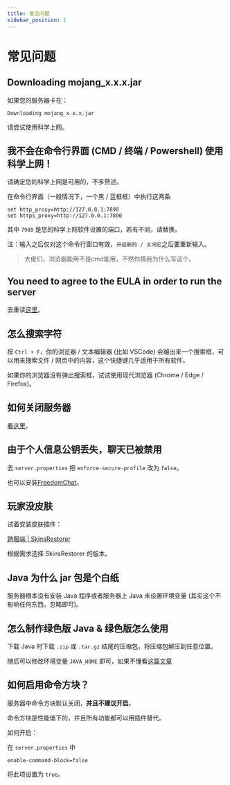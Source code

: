 ```yaml
---
title: 常见问题
sidebar_position: 1
---
```


# 常见问题

## Downloading mojang_x.x.x.jar

如果您的服务器卡在：

```
Downloading mojang_x.x.x.jar
```

请尝试使用科学上网。

## 我不会在命令行界面 (CMD / 终端 / Powershell) 使用科学上网！

请确定您的科学上网是可用的，不多赘述。

在命令行界面（一般情况下，一个黑 / 蓝框框）中执行这两条

```shell
set http_proxy=http://127.0.0.1:7890
set https_proxy=http://127.0.0.1:7890
```

其中 `7980` 是您的科学上网软件设置的端口，若有不同，请替换。

注：输入之后仅对这个命令行窗口有效，`开启新的 / 关闭它`之后要重新输入。

> 大佬们，浏览器能用不是cmd能用，不然你猜我为什么写这个。

## You need to agree to the EULA in order to run the server

去重读[这里](/docs/start/launch-server.md)。

## 怎么搜索字符

按 `Ctrl + F`，你的浏览器 / 文本编辑器 (比如 VSCode) 会蹦出来一个搜索框，可以用来搜索文件 / 网页中的内容，这个快捷键几乎适用于所有软件。

如果你的浏览器没有弹出搜索框，试试使用现代浏览器 (Chrome / Edge / Firefox)。

## 如何关闭服务器

[看这里](/docs/start/basic/server-management-command.md#stop)。

## 由于个人信息公钥丢失，聊天已被禁用

去 `server.properties` 把 `enforce-secure-profile` 改为 `false`。

也可以安装[FreedomChat](https://modrinth.com/plugin/freedomchat)。

## 玩家没皮肤

试着安装皮肤插件：

[跨服端 | SkinsRestorer](/docs/process/cross-server/plugin/BC&WF.md#skinsrestorer)

根据需求选择 SkinsRestorer 的版本。

## Java 为什么 jar 包是个白纸

服务器根本没有安装 Java 程序或者服务器上 Java 未设置环境变量 (其实这个不影响任何东西，忽略即可)。

## 怎么制作绿色版 Java & 绿色版怎么使用

下载 Java 时下载 `.zip` 或 `.tar.gz` 结尾的压缩包，将压缩包解压到任意位置。

随后可以修改环境变量 `JAVA_HOME` 即可，如果不懂看[这篇文章](https://blog.csdn.net/MrsHorse/article/details/82695353)

## 如何启用命令方块？

服务器中命令方块默认关闭，**并且不建议开启**。

命令方块是性能低下的，并且所有功能都可以用插件替代。

如何开启：

在 `server.properties` 中

```
enable-command-block=false
```

将此项设置为 `true`。
